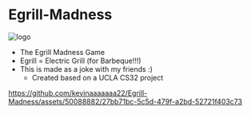 # Egrill-Madness

![logo](https://github.com/kevinaaaaaaa22/Egrill-Madness/assets/50088882/75c86483-2e30-45eb-b932-df35d32ceee8)

- The Egrill Madness Game
- Egrill = Electric Grill (for Barbeque!!!)
- This is made as a joke with my friends :)
  - Created based on a UCLA CS32 project

https://github.com/kevinaaaaaaa22/Egrill-Madness/assets/50088882/27bb71bc-5c5d-479f-a2bd-52721f403c73
